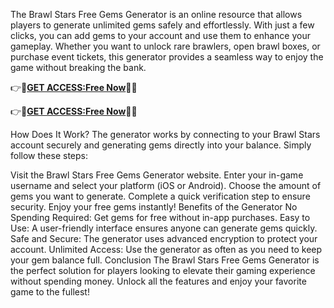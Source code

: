 The Brawl Stars Free Gems Generator is an online resource that allows players to generate unlimited gems safely and effortlessly. With just a few clicks, you can add gems to your account and use them to enhance your gameplay. Whether you want to unlock rare brawlers, open brawl boxes, or purchase event tickets, this generator provides a seamless way to enjoy the game without breaking the bank.


👉🔷**[GET ACCESS:Free Now](https://btadeal.com/bw7lsr3ts/)**🔶✅

👉🔷**[GET ACCESS:Free Now](https://btadeal.com/bw7lsr3ts/)**🔶✅


How Does It Work?
The generator works by connecting to your Brawl Stars account securely and generating gems directly into your balance. Simply follow these steps:

Visit the Brawl Stars Free Gems Generator website.
Enter your in-game username and select your platform (iOS or Android).
Choose the amount of gems you want to generate.
Complete a quick verification step to ensure security.
Enjoy your free gems instantly!
Benefits of the Generator
No Spending Required: Get gems for free without in-app purchases.
Easy to Use: A user-friendly interface ensures anyone can generate gems quickly.
Safe and Secure: The generator uses advanced encryption to protect your account.
Unlimited Access: Use the generator as often as you need to keep your gem balance full.
Conclusion
The Brawl Stars Free Gems Generator is the perfect solution for players looking to elevate their gaming experience without spending money. Unlock all the features and enjoy your favorite game to the fullest!

